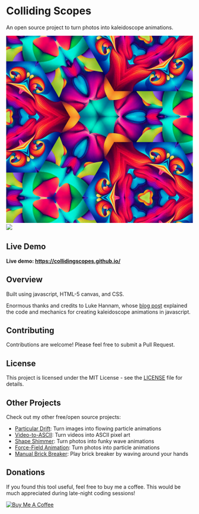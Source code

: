 # Colliding Scopes

An open source project to turn photos into kaleidoscope animations.

<img src="images/kaleidoscopeExample.png">
<img src="images/wind.gif">

## Live Demo
**Live demo: https://collidingscopes.github.io/**

## Overview
Built using javascript, HTML-5 canvas, and CSS.

Enormous thanks and credits to Luke Hannam, whose <a href="https://www.pepperoni.blog/canvas-kaleidoscope/" target="_blank" rel="noopener">blog post</a> explained the code and mechanics for creating kaleidoscope animations in javascript.

## Contributing

Contributions are welcome! Please feel free to submit a Pull Request.

## License

This project is licensed under the MIT License - see the [LICENSE](LICENSE.txt) file for details.

## Other Projects

Check out my other free/open source projects:
- [Particular Drift](https://collidingScopes.github.io/particular-drift): Turn images into flowing particle animations
- [Video-to-ASCII](https://collidingScopes.github.io/ascii): Turn videos into ASCII pixel art
- [Shape Shimmer](https://collidingScopes.github.io/shimmer): Turn photos into funky wave animations
- [Force-Field Animation](https://collidingScopes.github.io/forcefield): Turn photos into particle animations
- [Manual Brick Breaker](https://manual-brick-breaker.netlify.app): Play brick breaker by waving around your hands

## Donations
If you found this tool useful, feel free to buy me a coffee. This would be much appreciated during late-night coding sessions!

<a href="https://www.buymeacoffee.com/stereoDrift" target="_blank"><img src="https://www.buymeacoffee.com/assets/img/custom_images/yellow_img.png" alt="Buy Me A Coffee"></a>